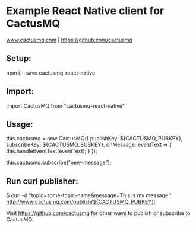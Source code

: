 # Example React Native client for CactusMQ
www.cactusmq.com | https://github.com/cactusmq

## Setup:
npm i --save cactusmq-react-native

## Import:
import CactusMQ from "cactusmq-react-native"

## Usage:
this.cactusmq = new CactusMQ({
    publishKey: ${CACTUSMQ_PUBKEY},
    subscribeKey: ${CACTUSMQ_SUBKEY},
    onMessage: eventText => {
        this.handleEventText(eventText);
    }
});

this.cactusmq.subscribe("new-message");

## Run curl publisher:
$ curl -d "topic=some-topic-name&message=This is my message." http://www.cactusmq.com/publish/${CACTUSMQ_PUBKEY};

Visit https://github.com/cactusmq for other ways to publish or subscribe to CactusMQ.